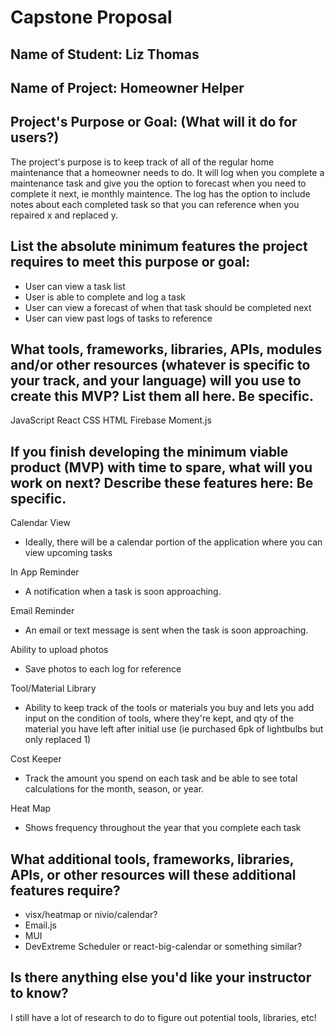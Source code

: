 # Capstone Proposal

## Name of Student: Liz Thomas

## Name of Project: Homeowner Helper

## Project's Purpose or Goal: (What will it do for users?)

The project's purpose is to keep track of all of the regular home maintenance that a homeowner needs to do. It will log when you complete a maintenance task and give you the option to forecast when you need to complete it next, ie monthly maintence. The log has the option to include notes about each completed task so that you can reference when you repaired x and replaced y.

## List the absolute minimum features the project requires to meet this purpose or goal:

- User can view a task list
- User is able to complete and log a task
- User can view a forecast of when that task should be completed next
- User can view past logs of tasks to reference


## What tools, frameworks, libraries, APIs, modules and/or other resources (whatever is specific to your track, and your language) will you use to create this MVP? List them all here. Be specific.

JavaScript
React
CSS
HTML
Firebase
Moment.js

## If you finish developing the minimum viable product (MVP) with time to spare, what will you work on next? Describe these features here: Be specific.

Calendar View
- Ideally, there will be a calendar portion of the application where you can view upcoming tasks

In App Reminder 
- A notification when a task is soon approaching.

Email Reminder
- An email or text message is sent when the task is soon approaching.

Ability to upload photos
- Save photos to each log for reference

Tool/Material Library
- Ability to keep track of the tools or materials you buy and lets you add input on the condition of tools, where they're kept, and qty of the material you have left after initial use (ie purchased 6pk of lightbulbs but only replaced 1)

Cost Keeper
- Track the amount you spend on each task and be able to see total calculations for the month, season, or year.

Heat Map
- Shows frequency throughout the year that you complete each task

## What additional tools, frameworks, libraries, APIs, or other resources will these additional features require?

- visx/heatmap or nivio/calendar?
- Email.js
- MUI
- DevExtreme Scheduler or react-big-calendar or something similar?

## Is there anything else you'd like your instructor to know?

I still have a lot of research to do to figure out potential tools, libraries, etc!